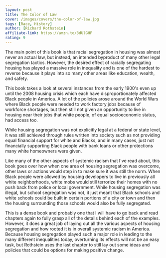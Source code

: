```yaml
---
layout: post
title: The Color of Law
cover: /images/covers/the-color-of-law.jpg
tags: [Race, History]
author: [Richard Rothstein]
affiliate-link: https://amzn.to/3dUlGHF
rating: 9
---
```


The main point of this book is that racial segregation in housing was almost never an actual law, but instead, an intended byproduct of many other legal segregation tactics. However, the desired effect of racially segregating housing has played a massive role in inequality and is one of the hardest to reverse because it plays into so many other areas like education, wealth, and safety.

This book takes a look at several instances from the early 1900's even up until the 2008 housing crisis which each have disproportionately affected Black people in America. A lot of the policies arose around the World Wars where Black people were needed to work factory jobs because of workforce shortages, but then still not given an opportunity to live in housing near their jobs that white people, of equal socioeconomic status, had access too.

While housing segregation was not explicitly legal at a federal or state level, it was still achieved through rules written into society such as not providing equal financial support for white and Blacks, and in many cases, just not financially supporting Black people with bank loans or other protections many white homeowners were given.

Like many of the other aspects of systemic racism that I've read about, this book goes over how when one area of housing segregation was overcome, other laws or actions would step in to make sure it was still the norm. When Black people were allowed by housing developers to live in previously all white neighborhoods, white mobs would still terrorize their homes with no push back from police or local government. While housing segregation was illegal, but school segregation was not, it just meant that Black schools and white schools could be built in certain portions of a city or town and then the housing surrounding those schools would also be fully segregated.

This is a dense book and probably one that I will have to go back and read chapters again to fully grasp all of the details behind each of the examples. However, it does a great job of laying out all the various aspects of housing segregation and how rooted it is in overall systemic racism in America. Because housing segregation played such a major role in leading to the many different inequalities today, overturning its effects will not be an easy task, but Rothstein uses the last chapter to still lay out some ideas and policies that could be options for making positive change.
